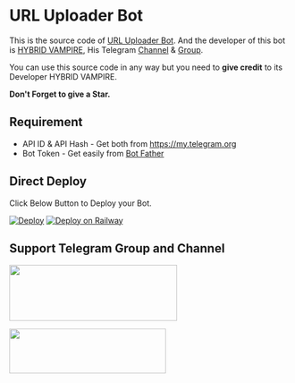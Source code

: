 # URL Uploader Bot

This is the source code of [URL Uploader Bot](https://t.me/URL_Uploader_HYBRID_Bot).
And the developer of this bot is [HYBRID VAMPIRE](https://t.me/HYBRID_VAMP), His Telegram [Channel](http://t.me/Tech_MasterZ) & [Group](http://t.me/Tech_MasterZ_Chat).

You can use this source code in any way but you need to **give credit** to its
Developer HYBRID VAMPIRE.

**Don't Forget to give a Star.**

## Requirement
* API ID & API Hash - Get both from https://my.telegram.org
* Bot Token - Get easily from [Bot Father](https://t.me/BotFather)

## Direct Deploy
Click Below Button to Deploy your Bot.

[![Deploy](https://www.herokucdn.com/deploy/button.svg)](https://heroku.com/deploy?template=https://github.com/zainulhibath/URL-Uploader-Bot)
[![Deploy on Railway](https://railway.app/button.svg)](https://railway.app/new/template?template=https%3A%2F%2Fgithub.com%2Fzainulhibath%2FURL-Uploader-Bot&envs=BOT_TOKEN%2CAPI_ID%2CAPI_HASH&BOT_TOKENDesc=Get+From+https%3A%2F%2Ft.me%2FBotFather&API_IDDesc=Get+From+https%3A%2F%2Fmy.telegram.org&API_HASHDesc=Get+From+https%3A%2F%2Fmy.telegram.org&referralCode=X1yxIl)

## Support Telegram Group and Channel

<a href="http://t.me/Tech_MasterZ"><img src="https://smartiblogster.com/wp-content/uploads/2021/03/smartiblogster-iblogster-join-telegram-channel.png" style="width: 300px; height: 100px"></a>

<a href="http://t.me/Tech_MasterZ_Chat"><img src="https://www.pngitem.com/pimgs/m/214-2144731_groups-on-telegram-telegram-group-link-png-transparent.png" style="width: 280px; height: 80px"></a>

